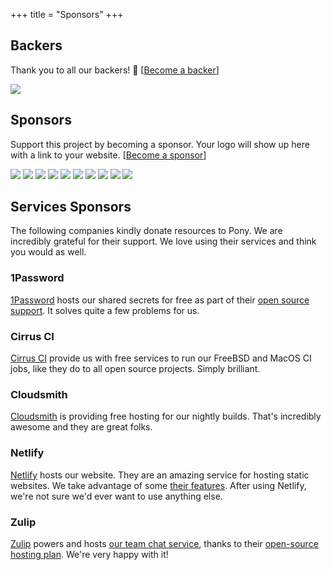 +++
title = "Sponsors"
+++

## Backers

Thank you to all our backers! 🙏 [[Become a backer](https://opencollective.com/ponyc#backer)]

<a href="https://opencollective.com/ponyc#backers" target="_blank"><img src="https://opencollective.com/ponyc/backers.svg?width=890"></a>


## Sponsors

Support this project by becoming a sponsor. Your logo will show up here with a link to your website. [[Become a sponsor](https://opencollective.com/ponyc#sponsor)]

<a href="https://opencollective.com/ponyc/sponsor/0/website" target="_blank"><img src="https://opencollective.com/ponyc/sponsor/0/avatar.svg"></a>
<a href="https://opencollective.com/ponyc/sponsor/1/website" target="_blank"><img src="https://opencollective.com/ponyc/sponsor/1/avatar.svg"></a>
<a href="https://opencollective.com/ponyc/sponsor/2/website" target="_blank"><img src="https://opencollective.com/ponyc/sponsor/2/avatar.svg"></a>
<a href="https://opencollective.com/ponyc/sponsor/3/website" target="_blank"><img src="https://opencollective.com/ponyc/sponsor/3/avatar.svg"></a>
<a href="https://opencollective.com/ponyc/sponsor/4/website" target="_blank"><img src="https://opencollective.com/ponyc/sponsor/4/avatar.svg"></a>
<a href="https://opencollective.com/ponyc/sponsor/5/website" target="_blank"><img src="https://opencollective.com/ponyc/sponsor/5/avatar.svg"></a>
<a href="https://opencollective.com/ponyc/sponsor/6/website" target="_blank"><img src="https://opencollective.com/ponyc/sponsor/6/avatar.svg"></a>
<a href="https://opencollective.com/ponyc/sponsor/7/website" target="_blank"><img src="https://opencollective.com/ponyc/sponsor/7/avatar.svg"></a>
<a href="https://opencollective.com/ponyc/sponsor/8/website" target="_blank"><img src="https://opencollective.com/ponyc/sponsor/8/avatar.svg"></a>
<a href="https://opencollective.com/ponyc/sponsor/9/website" target="_blank"><img src="https://opencollective.com/ponyc/sponsor/9/avatar.svg"></a>

## Services Sponsors
The following companies kindly donate resources to Pony. We are incredibly grateful for their support. We love using their services and think you would as well.

### 1Password

[1Password](https://1password.com) hosts our shared secrets for free as part of their [open source support](https://github.com/1Password/1password-teams-open-source). It solves quite a few problems for us.

### Cirrus CI

[Cirrus CI](https://cirrus-ci.org/) provide us with free services to run our FreeBSD and MacOS CI jobs, like they do to all open source projects. Simply brilliant.

### Cloudsmith

[Cloudsmith](https://cloudsmith.io/) is providing free hosting for our nightly builds. That's incredibly awesome and they are great folks.

### Netlify

[Netlify](https://www.netlify.com/) hosts our website. They are an amazing service for hosting static websites. We take advantage of some [their features](https://www.netlify.com/features/). After using Netlify, we're not sure we'd ever want to use anything else.

### Zulip

[Zulip](https://zulipchat.com/) powers and hosts [our team chat service](https://ponylang.zulipchat.com/), thanks to their [open-source hosting plan](https://zulipchat.com/for/open-source/). We're very happy with it!

